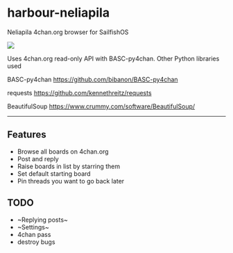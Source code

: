 # harbour-neliapila
Neliapila 4chan.org browser for SailfishOS

![](https://openrepos.net/sites/default/files/packages/13234/screenshot-screenshot-15-11-18-20-33-59.png)


Uses 4chan.org read-only API with BASC-py4chan.
Other Python libraries used

BASC-py4chan
https://github.com/bibanon/BASC-py4chan

requests
https://github.com/kennethreitz/requests

BeautifulSoup
https://www.crummy.com/software/BeautifulSoup/



-----------------------------------------------------------------------

Features
--------
- Browse all boards on 4chan.org
- Post and reply
- Raise boards in list by starring them
- Set default starting board
- Pin threads you want to go back later

TODO
--------
- ~Replying posts~
- ~Settings~
- 4chan pass
- destroy bugs
